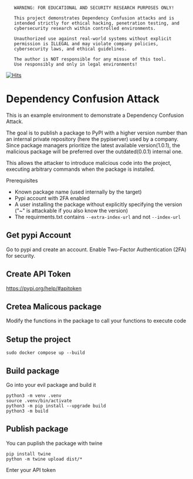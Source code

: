 ```
   WARNING: FOR EDUCATIONAL AND SECURITY RESEARCH PURPOSES ONLY!      

   This project demonstrates Dependency Confusion attacks and is      
   intended strictly for ethical hacking, penetration testing, and    
   cybersecurity research within controlled environments.             

   Unauthorized use against real-world systems without explicit       
   permission is ILLEGAL and may violate company policies,            
   cybersecurity laws, and ethical guidelines.                        

   The author is NOT responsible for any misuse of this tool.         
   Use responsibly and only in legal environments!
```

[![Hits](https://hits.seeyoufarm.com/api/count/incr/badge.svg?url=https%3A%2F%2Fgithub.com%2FIC3-512%2Fdependency-confusion-attack&count_bg=%2379C83D&title_bg=%23555555&icon=&icon_color=%23E7E7E7&title=hits&edge_flat=false)](https://hits.seeyoufarm.com)

# Dependency Confusion Attack
This is an example environment to demonstrate a Dependency Confusion Attack.

The goal is to publish a package to PyPI with a higher version number than an internal private repository (here the pypiserver) used by a company.
Since package managers prioritize the latest available version(1.0.1), the malicious package will be preferred over the outdated(0.0.1) internal one.

This allows the attacker to introduce malicious code into the project, executing arbitrary commands when the package is installed.

Prerequisites

  - Known package name (used internally by the target)
  - Pypi account with 2FA enabled
  - A user installing the package without explicitly specifying the version ("~" is attackable if you also know the version)
  - The requirments.txt contains `--extra-index-url` and not `--index-url`


## Get pypi Account
Go to pypi and create an account.
Enable Two-Factor Authentication (2FA) for security.

## Create API Token
https://pypi.org/help/#apitoken


## Cretea Malicous package
Modify the functions in the package to call your functions to execute code

## Setup the project
```shell
sudo docker compose up --build
```

## Build package 
Go into your evil package and build it
```shell
python3 -m venv .venv
source .venv/bin/activate
python3 -m pip install --upgrade build
python3 -m build
```

## Publish package
You can puplish the package with twine
```shell
pip install twine
python -m twine upload dist/*
```
Enter your API token
